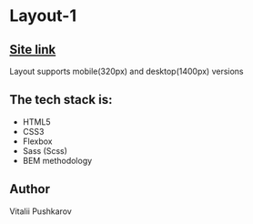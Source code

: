 # Layout-1
## [Site link](https://vitalekp.github.io/layout1/)
Layout supports mobile(320px) and desktop(1400px) versions

## The tech stack is:
* HTML5
* CSS3
* Flexbox
* Sass (Scss)
* BEM methodology
## Author
Vitalii Pushkarov
